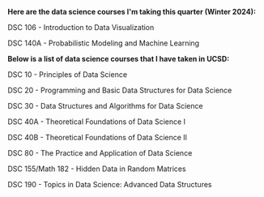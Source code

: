__Here are the data science courses I'm taking this quarter (Winter 2024):__

DSC 106 - Introduction to Data Visualization

DSC 140A - Probabilistic Modeling and Machine Learning

__Below is a list of data science courses that I have taken in UCSD:__

DSC 10 - Principles of Data Science

DSC 20 - Programming and Basic Data Structures for Data Science

DSC 30 - Data Structures and Algorithms for Data Science

DSC 40A - Theoretical Foundations of Data Science I

DSC 40B - Theoretical Foundations of Data Science II

DSC 80 - The Practice and Application of Data Science

DSC 155/Math 182 - Hidden Data in Random Matrices

DSC 190 - Topics in Data Science: Advanced Data Structures
